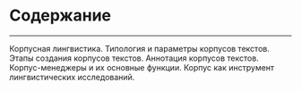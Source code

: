 # Содержание

---

Корпусная лингвистика.
Типология и параметры корпусов текстов.
Этапы создания корпусов текстов.
Аннотация корпусов текстов.
Корпус-менеджеры и их основные функции.
Корпус как инструмент лингвистических исследований.
